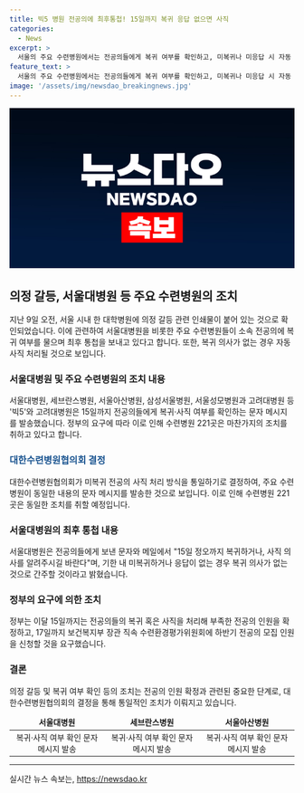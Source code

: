 ```yaml
---
title: 빅5 병원 전공의에 최후통첩! 15일까지 복귀 응답 없으면 사직
categories:
  - News
excerpt: >
  서울의 주요 수련병원에서는 전공의들에게 복귀 여부를 확인하고, 미복귀나 미응답 시 자동 사직 처리할 예정이다. 정부는 이달 15일까지 전공의들의 복귀 또는 사직을 처리하고, 인원을 확정한 뒤 보건복지부에 전공의 모집 인원을 신청하도록 요구했다. 서울대병원을 비롯한 수련병원들은 이와 관련해 문자 메시지를 발송하며, 미복귀 전공의 사직 처리 방식을 통일하기로 결정했다. (150자)
feature_text: >
  서울의 주요 수련병원에서는 전공의들에게 복귀 여부를 확인하고, 미복귀나 미응답 시 자동 사직 처리할 예정이다. 정부는 이달 15일까지 전공의들의 복귀 또는 사직을 처리하고, 인원을 확정한 뒤 보건복지부에 전공의 모집 인원을 신청하도록 요구했다. 서울대병원을 비롯한 수련병원들은 이와 관련해 문자 메시지를 발송하며, 미복귀 전공의 사직 처리 방식을 통일하기로 결정했다. (150자)
image: '/assets/img/newsdao_breakingnews.jpg'
---
```


<p><img src="/assets/img/newsdao_breakingnews.jpg" alt="ranknews 속보" /></p>

<h2 data-ke-size="size26">의정 갈등, 서울대병원 등 주요 수련병원의 조치</h2>

<p data-ke-size="size16">지난 9일 오전, 서울 시내 한 대학병원에 의정 갈등 관련 인쇄물이 붙어 있는 것으로 확인되었습니다. 이에 관련하여 서울대병원을 비롯한 주요 수련병원들이 소속 전공의에 복귀 여부를 물으며 최후 통첩을 보내고 있다고 합니다. 또한, 복귀 의사가 없는 경우 자동 사직 처리될 것으로 보입니다.</p>

<h3>서울대병원 및 주요 수련병원의 조치 내용</h3>

<p data-ke-size="size16">서울대병원, 세브란스병원, 서울아산병원, 삼성서울병원, 서울성모병원과 고려대병원 등 '빅5'와 고려대병원은 15일까지 전공의들에게 복귀·사직 여부를 확인하는 문자 메시지를 발송했습니다. 정부의 요구에 따라 이로 인해 수련병원 221곳은 마찬가지의 조치를 취하고 있다고 합니다.</p>

<h3><span style="color: #1a5490;">대한수련병원협의회 결정</span></h3>

<p data-ke-size="size16">대한수련병원협의회가 미복귀 전공의 사직 처리 방식을 통일하기로 결정하여, 주요 수련병원이 동일한 내용의 문자 메시지를 발송한 것으로 보입니다. 이로 인해 수련병원 221곳은 동일한 조치를 취할 예정입니다.</p>

<h3>서울대병원의 최후 통첩 내용</h3>

<p data-ke-size="size16">서울대병원은 전공의들에게 보낸 문자와 메일에서 "15일 정오까지 복귀하거나, 사직 의사를 알려주시길 바란다"며, 기한 내 미복귀하거나 응답이 없는 경우 복귀 의사가 없는 것으로 간주할 것이라고 밝혔습니다.</p>

<h3>정부의 요구에 의한 조치</h3>

<p data-ke-size="size16">정부는 이달 15일까지는 전공의들의 복귀 혹은 사직을 처리해 부족한 전공의 인원을 확정하고, 17일까지 보건복지부 장관 직속 수련환경평가위원회에 하반기 전공의 모집 인원을 신청할 것을 요구했습니다.</p>

<h3>결론</h3>

<p data-ke-size="size16">의정 갈등 및 복귀 여부 확인 등의 조치는 전공의 인원 확정과 관련된 중요한 단계로, 대한수련병원협의회의 결정을 통해 통일적인 조치가 이뤄지고 있습니다.</p>

<table>
<thead>
  <tr>
    <td style="text-align: center; height: 17px;"><b>서울대병원</b></td>
    <td style="text-align: center; height: 17px;"><b>세브란스병원</b></td>
    <td style="text-align: center; height: 17px;"><b>서울아산병원</b></td>
  </tr>
</thead>
<tbody>
  <tr>
    <td style="text-align: center; height: 17px;">복귀·사직 여부 확인 문자 메시지 발송</td>
    <td style="text-align: center; height: 17px;">복귀·사직 여부 확인 문자 메시지 발송</td>
    <td style="text-align: center; height: 17px;">복귀·사직 여부 확인 문자 메시지 발송</td>
  </tr>
</tbody>
</table>

<hr>
실시간 뉴스 속보는, <a href="https://newsdao.kr" rel="dofollow">https://newsdao.kr</a>


